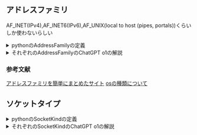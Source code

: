 ## アドレスファミリ

AF_INET(IPv4),AF_INET6(IPv6),AF_UNIX(local to host (pipes, portals))くらいしか使わないらしい

<details>
<summary>pythonのAddressFamilyの定義</summary>

```python
class AddressFamily(IntEnum):
    AF_INET = 2
    AF_INET6 = 10
    AF_APPLETALK = 5
    AF_DECnet = ...
    AF_IPX = 4
    AF_SNA = 22
    AF_UNSPEC = 0
    if sys.platform != "darwin":
        AF_IRDA = 23
    if sys.platform != "win32":
        AF_ROUTE = 16
        AF_SYSTEM = 32
        AF_UNIX = 1
    if sys.platform != "win32" and sys.platform != "darwin":
        AF_AAL5 = ...
        AF_ASH = 18
        AF_ATMPVC = 8
        AF_ATMSVC = 20
        AF_AX25 = 3
        AF_BRIDGE = 7
        AF_ECONET = 19
        AF_KEY = 15
        AF_LLC = 26
        AF_NETBEUI = 13
        AF_NETROM = 6
        AF_PPPOX = 24
        AF_ROSE = 11
        AF_SECURITY = 14
        AF_WANPIPE = 25
        AF_X25 = 9
    if sys.platform == "linux":
        AF_CAN = 29
        AF_PACKET = 17
        AF_RDS = 21
        AF_TIPC = 30
        AF_ALG = 38
        AF_NETLINK = 16
        AF_VSOCK = 40
        AF_QIPCRTR = 42
    if sys.platform != "win32" or sys.version_info >= (3, 9):
        AF_LINK = 33
        if sys.platform != "darwin":
            AF_BLUETOOTH = 32
    if sys.platform == "win32" and sys.version_info >= (3, 12):
        AF_HYPERV = 34
    if sys.platform != "linux" and sys.platform != "win32" and sys.platform != "darwin" and sys.version_info >= (3, 12):
        # FreeBSD >= 14.0
        AF_DIVERT = 44
```
</details>

<details>
<summary>それぞれのAddressFamilyのChatGPT o1の解説</summary>
以下では、コード内で列挙されているアドレスファミリ (AddressFamily) それぞれについて、主にどのような用途・歴史的背景を持つかなどを簡単に解説します。なお、実際の数値やサポート状況はプラットフォームによって異なる場合があります。また、Python でのマッピングも OS やバージョンによって違いが生じることに注意してください。

### 汎用的/主要なアドレスファミリ
1. AF_UNSPEC (0)
「未指定」を表すアドレスファミリです。ソケット生成時などに特定のアドレスファミリを指定しない場合や、汎用的に使われる際に用いられます。

1. AF_UNIX (1)
UNIX ドメインソケット(ローカルソケット)用のアドレスファミリです。ファイルシステム上のパスを使って同一マシン内でのプロセス間通信(IPC)に用いられます。

1. AF_INET (2)
IPv4 用のアドレスファミリです。最も一般的なインターネット通信プロトコル (TCP/UDP over IPv4) で使われます。

1. AF_INET6 (10)
IPv6 用のアドレスファミリです。IPv4 のアドレス枯渇問題への対策として策定された IPv6 の通信 (TCP/UDP over IPv6) で使われます。

### その他のアドレスファミリ (歴史的なものや特殊用途のもの)

1. AF_APPLETALK (5)
Apple がかつて用いていた AppleTalk プロトコル用のアドレスファミリ。古い Mac OS 同士のネットワーク通信などに使われていましたが、現在ではほぼ使われません。

1. AF_DECnet (…省略値…)
DEC(Digital Equipment Corporation) が開発した DECnet 用のアドレスファミリ。VAX 系システムを中心に使われていましたが、現在ではレガシーとなっています。

1. AF_IPX (4)
Novell NetWare で用いられた IPX(Internetwork Packet Exchange) プロトコル用のアドレスファミリ。かつての LAN やゲーム(例: Doom, Quake) マルチプレイで使われた歴史があります。

1. AF_SNA (22)
IBM のメインフレーム用通信プロトコル SNA(Systems Network Architecture) のアドレスファミリ。メインフレーム環境向けのレガシープロトコルです。

1. AF_IRDA (23)
赤外線通信 IrDA(Infrared Data Association) 用のアドレスファミリ。かつてノート PC や携帯端末などの赤外線ポート間通信で使われました。

1. AF_ROUTE (16)
BSD 系 OS でルーティング情報を扱うためのアドレスファミリ。ルーティングソケットとも呼ばれ、カーネルのルーティングテーブルの操作などに利用されます。

1. AF_SYSTEM (32)
macOS/iOS (Darwin) で内部的なシステム連携を行うためのアドレスファミリ。カーネル拡張などの一部機能で使われます。

1. AF_AAL5 (…省略値…)
ATM (Asynchronous Transfer Mode) で利用される AAL5(ATM Adaptation Layer 5) 用のアドレスファミリ。ATM ベースのネットワークでパケットをカプセル化/復号するときに使われます。

1. AF_ASH (18)
いくつかのアマチュア無線向けプロトコルや、ドイツのアマチュア無線ネットワーク (ASH) に関係するアドレスファミリとされますが、非常に特殊です。

1. AF_ATMPVC (8)
ATM PVC (Permanent Virtual Circuit) 用のアドレスファミリ。ATM 回線における恒久的な仮想回線での通信を扱います。

1. AF_ATMSVC (20)
ATM SVC (Switched Virtual Circuit) 用のアドレスファミリ。スイッチ経由でオンデマンドに回線を確立する ATM 通信を扱います。

1. AF_AX25 (3)
アマチュア無線で使われる AX.25 プロトコル用のアドレスファミリ。アマチュアパケット無線の一形態です。

1. AF_BRIDGE (7)
Ethernet ブリッジなど、低レベルでのブリッジ処理を行う際のアドレスファミリです。カーネルブリッジ機能などとやり取りをするときに使います。

1. AF_ECONET (19)
かつて Acorn コンピュータなどで使われた Econet プロトコル用のアドレスファミリ。イギリス発祥の古いネットワーク技術です。

1. AF_KEY (15)
IPsec などのキー管理 (Key Management) を行うためのアドレスファミリ。暗号鍵やセキュリティ関連の設定をやり取りするために用いられます。

1. AF_LLC (26)
LLC (Logical Link Control) 層に関連したアドレスファミリ。OSI 参照モデルのデータリンク層にあたるものを扱います。

1. AF_NETBEUI (13)
NetBIOS Extended User Interface (NetBEUI) プロトコル用のアドレスファミリ。Microsoft LAN Manager や IBM LAN Server などの古い LAN 通信に使われました。

1. AF_NETROM (6)
アマチュア無線通信の中でも NetRom プロトコルを扱うアドレスファミリ。AX.25 上で動作するルーティングプロトコルの一種です。

1. AF_PPPOX (24)
PPPoX (PPP over “X”) をサポートするアドレスファミリ。PPP over Ethernet (PPPoE) などのバリエーションを扱うために使われます。

1. AF_ROSE (11)
アマチュア無線用の X.25ネットワーク (ROSE: ROuting and SEssion) で使われるアドレスファミリ。こちらも主にアマチュア無線で利用されます。

1. AF_SECURITY (14)
セキュリティモジュール (LSM: Linux Security Modules) などでのフックやコールバックに用いられるアドレスファミリ。Linux カーネルのセキュリティ関連で登場します。

1. AF_WANPIPE (25)
Sangoma WANPIPE カードなど、専用の WAN インターフェイスを扱うためのアドレスファミリ。

1. AF_X25 (9)
X.25 プロトコル用のアドレスファミリ。古いパケット交換ネットワーク (公衆電話網ベース) で利用されました。

### Linux 特有のアドレスファミリ

1. AF_CAN (29)
CAN (Controller Area Network) 用のアドレスファミリ。自動車などの制御装置間通信に広く利用されているプロトコルです。

1. AF_PACKET (17)
リンク層パケットインターフェイス用のアドレスファミリ。RAW ソケットを使って直接 Ethernet フレームを送受信する際などに用いられます。

1. AF_RDS (21)
RDS(Reliable Datagram Sockets) 用のアドレスファミリ。高い信頼性と低遅延を提供するよう設計されたプロトコルで、クラスタ間通信などで使われます。

1. AF_TIPC (30)
TIPC(Transparent Inter-Process Communication) 用のアドレスファミリ。クラスタリングされた分散環境での高速 IPC を目的としています。

1. AF_ALG (38)
Linux カーネルの暗号 API (crypto API) に対してユーザースペースからアクセスするための “Kernel Algorithm” ソケット。暗号処理をユーザ空間から利用するために使われます。

1. AF_NETLINK (16)
Linux カーネルとユーザ空間間の通信を行う Netlink ソケット用のアドレスファミリ。ルーティング情報のやり取りやファイアウォール設定など、さまざまなサブシステムが活用します。

1. AF_VSOCK (40)
仮想マシン (VM) とホスト間での高速通信を行うための “VM Sockets” 用アドレスファミリ (例: VMware, virtio-vsock など)。Hypervisor 内部での IPC に使われます。

1. AF_QIPCRTR (42)
Qualcomm MSM デバイス上の IPC Routing (QRTR) に使われるアドレスファミリ。主に Android デバイスなど Qualcomm プラットフォームにおける IPC を扱います。

### BSD / macOS / その他のアドレスファミリ

1. AF_LINK (33)
BSD 系 OS や macOS でリンク層 (Ethernet MAC アドレスなど) を直接扱うために使われるアドレスファミリです。
Linux では同様の用途として AF_PACKET が使われることが多いです。

1. AF_BLUETOOTH (32)
Bluetooth 通信用のアドレスファミリ。macOS などでは AF_SYSTEM=32 と衝突する場合もあり、実装依存で異なる値になることもあります。

### Windows 特有 / バージョン依存のアドレスファミリ
1. AF_HYPERV (34)
Windows Hyper-V 上での仮想マシンとの通信に使われるアドレスファミリ。
sys.platform == "win32" かつ Python 3.12 以降でサポートされます。

### FreeBSD 新バージョン特有

1. AF_DIVERT (44)
FreeBSD 14.0 以降 (かつ Linux / Windows / macOS 以外) でサポートされる “divert sockets” 用のアドレスファミリ。ファイアウォール(pf, ipfw)などでパケットをユーザ空間に振り分ける機能で使われます。

### まとめ
- AF_INET / AF_INET6 / AF_UNIX は最もよく使われる主要なアドレスファミリ。
- AF_PACKET / AF_NETLINK / AF_CAN などは主に Linux 向けの低レベル機能。
- AF_ROUTE / AF_LINK は BSD 系 OS 向けの機能。
- AF_SYSTEM / AF_BLUETOOTH などは macOS / iOS で固有な設定を扱う場合に登場。
- AF_HYPERV は最新の Windows Hyper-V サポート。
- ATM 系 (AF_ATMPVC / AF_ATMSVC / AF_AAL5) や X.25 系 は現在ではほぼレガシー。
- アマチュア無線系 (AX.25, NetRom, ROSE, ASH) は特殊用途。
- AF_DIVERT は FreeBSD でのファイアウォール制御用。

このように、アドレスファミリは OS 内部のネットワークスタックや、特定の通信プロトコルと密接に結びついており、実際に利用される・サポートされるかどうかはプラットフォームやバージョンによって異なります。
</details>

### 参考文献

[アドレスファミリを簡単にまとめたサイト](https://www.geekpage.jp/programming/winsock/addressfamily.php#google_vignette)
[osの種類について](https://qiita.com/zawawahoge/items/2ec3b638422c7c8cac8f)

## ソケットタイプ

<details>
<summary>pythonのSocketKindの定義</summary>

```python
class SocketKind(IntEnum):
    SOCK_STREAM = 1
    SOCK_DGRAM = 2
    SOCK_RAW = 3
    SOCK_RDM = 4
    SOCK_SEQPACKET = 5
    if sys.platform == "linux":
        SOCK_CLOEXEC = 524288
        SOCK_NONBLOCK = 2048
```
</details>

<details>
<summary>それぞれのSocketKindのChatGPT o1の解説</summary>

以下では、SocketKind の各値が何を表しているのか、簡単に解説します。

1. SOCK_STREAM (1)
TCP などのコネクション型通信に利用するソケットタイプです。ストリーム通信を行うため、接続の確立（コネクション）が必要となり、到着順序の保証や再送などの機能が備わっています。

1. SOCK_DGRAM (2)
UDP などのデータグラム型通信に利用するソケットタイプです。コネクション不要（コネクションレス）で、届く順番やデータ欠損の保証はありませんが、オーバーヘッドが少なく、リアルタイム性を求められる用途などで使われます。

1. SOCK_RAW (3)
IP ヘッダなどを直接操作したり、プロトコルレベルで細かい制御を行うための生ソケットです。パケットの送受信をより低レベルな形式で行うため、ネットワークのテストやパケット解析などで利用されます。

1. SOCK_RDM (4)
“Reliable Datagram” の略とされるソケットタイプですが、対応していないプラットフォームも多く、実際にはあまり使われていません。データグラム型でありながら信頼性をある程度担保する仕組みを備えたもの、という位置づけです。

1. SOCK_SEQPACKET (5)
シーケンシャル・パケット型ソケットで、データグラムのようにメッセージ単位で送受信しつつ、到着順序やコネクションなどを管理します。UNIX ドメインソケット（AF_UNIX）の SOCK_SEQPACKET などで利用されることがあります。

1. SOCK_CLOEXEC (524288, Linux のみ)
「close-on-exec」フラグを表します。ソケットを作成するときにこのフラグを指定すると、exec 系のシステムコールを実行した際に、そのソケットが自動的にクローズされます。セキュリティやファイルディスクリプタ管理のために使われます。

1. SOCK_NONBLOCK (2048, Linux のみ)
ソケットをノンブロッキングモードで動作させるためのフラグです。ソケット操作（send/recv など）がブロック（待ち状態）にならず、すぐに処理を継続するようになります。GUI アプリケーションやサーバの高負荷処理など、待ちを極力減らしたい状況で使われます。
</details>
